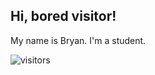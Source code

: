 ## Hi, bored visitor!
My name is Bryan. I'm a student.

![visitors](https://visitor-badge.glitch.me/badge?page_id=byung806)

<!---
![stats](https://github-readme-stats.vercel.app/api?username=byung806&count_private=true&hide=contribs,prs)
[![Top Langs](https://github-readme-stats.vercel.app/api/top-langs/?username=byung806&layout=compact)](https://github.com/anuraghazra/github-readme-stats)
--->
